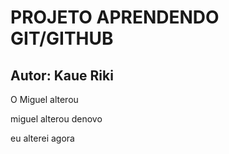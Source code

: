 # PROJETO APRENDENDO GIT/GITHUB

## Autor: Kaue Riki
O Miguel alterou 

miguel alterou denovo

eu alterei agora  
